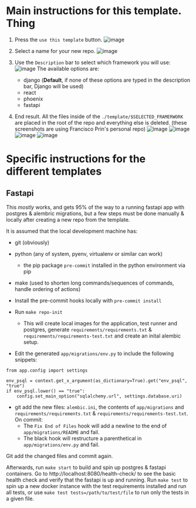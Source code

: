 # Main instructions for this template. Thing
1. Press the `use this template` button.
![image](https://user-images.githubusercontent.com/61423717/111556651-aaf13500-8750-11eb-9a7d-1b695020c514.png)
2. Select a name for your new repo.
![image](https://user-images.githubusercontent.com/61423717/111557003-72059000-8751-11eb-82dc-2c8e6ddc3efb.png)
3. Use the `Description` bar to select which framework you will use:
![image](https://user-images.githubusercontent.com/61423717/111557270-f821d680-8751-11eb-989b-7563fe36f8b7.png)
The available options are:
    * django  (**Default**, if none of these options are typed in the description bar, Django will be used)
    * react
    * phoenix
    * fastapi

4. End result. All the files inside of the `./template/$SELECTED_FRAMERWORK` are placed in the root of the repo and
   everything else is deleted. (these screenshots are using Francisco Prin's personal repo)
   ![image](https://user-images.githubusercontent.com/61423717/111558292-1be61c00-8754-11eb-9e70-abaa476476d5.png)
   ![image](https://user-images.githubusercontent.com/61423717/111558322-2dc7bf00-8754-11eb-9c4e-28131534e266.png)
   ![image](https://user-images.githubusercontent.com/61423717/111558363-41732580-8754-11eb-8915-ba9a01a3fff4.png)
   ![image](https://user-images.githubusercontent.com/61423717/111558562-9c0c8180-8754-11eb-9740-09ae4bdb9534.png)

# Specific instructions for the different templates
## Fastapi
This _mostly_ works, and gets 95% of the way to a running fastapi app with postgres & alembric migrations,
but a few steps must be done manually & locally after creating a new repo from the template.

It is assumed that the local development machine has:
- git (obviously)
- python (any of system, pyenv, virtualenv or similar can work)
  - the pip package `pre-commit` installed in the python environment via pip
- make (used to shorten long commands/sequences of commands, handle ordering of actions)

- Install the pre-commit hooks locally with `pre-commit install`
- Run `make repo-init`
  - This will create local images for the application, test runner and postgres, generate
    `requirements/requirements.txt` & `requirements/requirements-test.txt` and create an inital alembic setup.
- Edit the generated `app/migrations/env.py` to include the following snippets:
```
from app.config import settings
```
```
env_psql = context.get_x_argument(as_dictionary=True).get("env_psql", "true")
if env_psql.lower() == "true":
    config.set_main_option("sqlalchemy.url", settings.database.uri)
```

- git add the new files: `alembic.ini`, the contents of `app/migrations` and `requirements/requirements.txt` &
  `requirements/requirements-test.txt`. On commit:
    - The `Fix End of Files` hook will add a newline to the end of `app/migrations/README` and fail.
    - The black hook will restructure a parenthetical in `app/migrations/env.py` and fail.

Git add the changed files and commit again.

Afterwards, run `make start` to build and spin up postgres & fastapi containers.
Go to http://localhost:8080/health-check/ to see the basic health check and verify that the fastapi is up and running.
Run `make test` to spin up a new docker instance with the test requirements installed and run all tests,
or use `make test tests=/path/to/test/file` to run only the tests in a given file.
